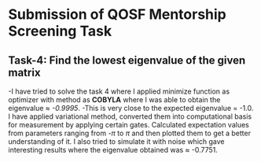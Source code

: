 # Submission of QOSF Mentorship Screening Task
## Task-4: Find the lowest eigenvalue of the given matrix
-I have tried to solve the task 4 where I applied minimize function as optimizer with method as **COBYLA** where I was able to obtain the eigenvalue ≈ *-0.9995*. 
-This is very close to the expected eigenvalue = -1.0. I have applied variational method, converted them into computational basis for measurement by applying certain gates. Calculated expectation values from parameters ranging from *-π* to *π* and then plotted them to get a better understanding of it. I also tried to simulate it with noise which gave interesting results where the eigenvalue obtained was ≈ -0.7751.
